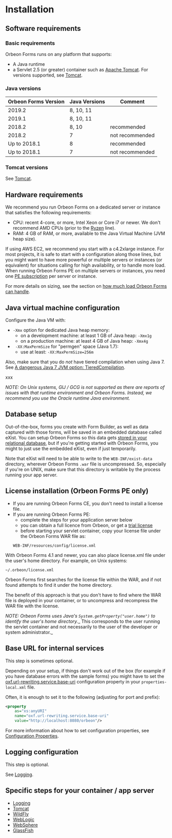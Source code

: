 # Installation

## Software requirements

### Basic requirements

Orbeon Forms runs on any platform that supports:

* A Java runtime
* a Servlet 2.5 (or greater) container such as [Apache Tomcat](http://tomcat.apache.org/). For versions supported, see [Tomcat](tomcat.md).

### Java versions

| Orbeon Forms Version | Java Versions|Comment        |
|----------------------|--------------|---------------|
| 2019.2               |8, 10, 11     |               |
| 2019.1               |8, 10, 11     |               |
| 2018.2               |8, 10         |recommended    |
| 2018.2               |7             |not recommended|
| Up to 2018.1         |8             |recommended    |
| Up to 2018.1         |7             |not recommended|

### Tomcat versions

See [Tomcat](tomcat.md).    

## Hardware requirements

We recommend you run Orbeon Forms on a dedicated server or instance that satisfies the following requirements:

- CPU: recent 4-core, or more, Intel Xeon or Core i7 or newer. We don't recommend AMD CPUs (prior to the [Ryzen](https://www.amd.com/en/ryzen) line).
- RAM: 4 GB of RAM, or more, available to the Java Virtual Machine (JVM heap size).

If using AWS EC2, we recommend you start with a c4.2xlarge instance. For most projects, it is safe to start with a configuration along those lines, but you might want to have more powerful or multiple servers or instances (or equivalent) for situations calling for high availability, or to handle more load. When running Orbeon Forms PE on multiple servers or instances, you need one [PE subscription](https://www.orbeon.com/pricing) per server or instance. 

For more details on sizing, see the section on [how much load Orbeon Forms can handle](../faq/form-builder-runner.md#how-much-load-can-orbeon-forms-handle).

## Java virtual machine configuration

Configure the Java VM with:

* `-Xmx` option for dedicated Java heap memory:
    * on a development machine: at least 1 GB of Java heap: `-Xmx1g`
    * on a production machine: at least 4 GB of Java heap: `-Xmx4g`
* ` -XX:MaxPermSize` for "permgen" space (Java 1.7):
    * use at least: `-XX:MaxPermSize=256m`

Also, make sure that you do *not* have tiered compilation when using Java 7. See [A dangerous Java 7 JVM option: TieredCompilation](https://blog.orbeon.com/2015/08/a-dangerous-java-7-jvm-option.html).

xxx

*NOTE: On Unix systems, GIJ / GCG is not supported as there are reports of issues with that runtime environment and Orbeon Forms. Instead, we recommend you use the Oracle runtime Java environment.*

## Database setup

Out-of-the-box, forms you create with Form Builder, as well as data captured with those forms, will be saved in an embedded database called eXist. You can setup Orbeon Forms so this data gets [stored in your relational database](../form-runner/persistence/relational-db.md), but if you're getting started with Orbeon Forms, you might to just use the embedded eXist, even if just temporarily.

Note that eXist will need to be able to write to the `WEB-INF/exist-data` directory, wherever Orbeon Forms `.war` file is uncompressed. So, especially if you're on UNIX, make sure that this directory is writable by the process running your app server.

## License installation (Orbeon Forms PE only)

* If you are running Orbeon Forms CE, you don't need to install a license file.
* If you are running Orbeon Forms PE:
    * complete the steps for your application server below
    * you can obtain a full licence from Orbeon, or get a [trial license](https://prod.orbeon.com/prod/fr/orbeon/register/new)
    * before starting your servlet container, copy your license file under the Orbeon Forms WAR file as:
    ```
    WEB-INF/resources/config/license.xml
    ```

With Orbeon Forms 4.1 and newer, you can also place license.xml file under the user's home directory. For example, on Unix systems:

```
~/.orbeon/license.xml
```

Orbeon Forms first searches for the license file within the WAR, and if not found attempts to find it under the home directory.

The benefit of this approach is that you don't have to find where the WAR file is deployed in your container, or to uncompress and recompress the WAR file with the license.

_NOTE:  Orbeon Forms uses Java's `System.getProperty("user.home")` to identify the user's home directory.__  This corresponds to the user running the servlet container and not necessarily to the user of the developer or system administrator._

## Base URL for internal services

This step is sometimes optional.

Depending on your setup, if things don't work out of the box (for example if you have database errors with the sample forms) you might have to set the [oxf.url-rewriting.service.base-uri](../configuration/properties/general.md#oxfurl-rewritingservicebase-uri) configuration property in your `properties-local.xml` file.

Often, it is enough to set it to the following (adjusting for port and prefix):

```xml
<property
    as="xs:anyURI"
    name="oxf.url-rewriting.service.base-uri"
    value="http://localhost:8080/orbeon"/>
```

For more information about how to set configuration properties, see [Configuration Properties](../configuration/properties/README.md).

## Logging configuration

This step is optional.

See [Logging](logging.md).

## Specific steps for your container / app server

- [Logging](logging.md)
- [Tomcat](tomcat.md)
- [WildFly](wildfly.md)
- [WebLogic](weblogic.md)
- [WebSphere](websphere.md)
- [GlassFish](glassfish.md)
